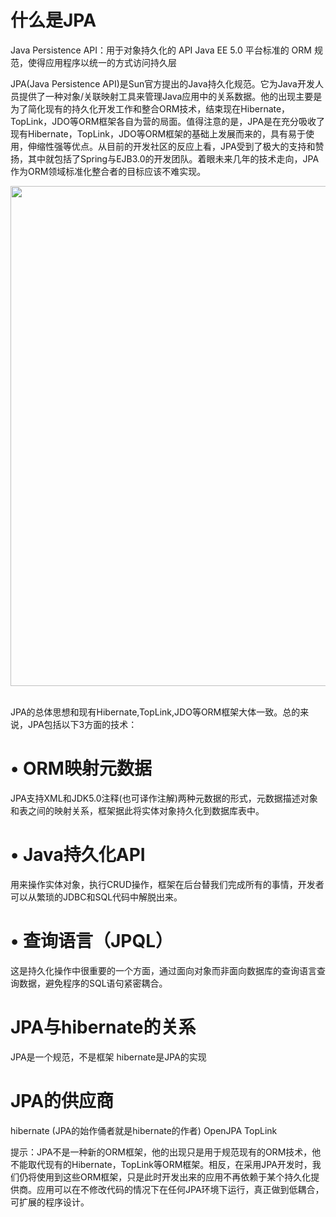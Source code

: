 # 什么是JPA

Java Persistence API：用于对象持久化的 API
Java EE 5.0 平台标准的 ORM 规范，使得应用程序以统一的方式访问持久层

JPA(Java Persistence API)是Sun官方提出的Java持久化规范。它为Java开发人员提供了一种对象/关联映射工具来管理Java应用中的关系数据。他的出现主要是为了简化现有的持久化开发工作和整合ORM技术，结束现在Hibernate，TopLink，JDO等ORM框架各自为营的局面。值得注意的是，JPA是在充分吸收了现有Hibernate，TopLink，JDO等ORM框架的基础上发展而来的，具有易于使用，伸缩性强等优点。从目前的开发社区的反应上看，JPA受到了极大的支持和赞扬，其中就包括了Spring与EJB3.0的开发团队。着眼未来几年的技术走向，JPA作为ORM领域标准化整合者的目标应该不难实现。

<div align="center"> <img src="../../pics/JPA/JAP.png" width="800"/> </div><br>

JPA的总体思想和现有Hibernate,TopLink,JDO等ORM框架大体一致。总的来说，JPA包括以下3方面的技术：

# • ORM映射元数据

JPA支持XML和JDK5.0注释(也可译作注解)两种元数据的形式，元数据描述对象和表之间的映射关系，框架据此将实体对象持久化到数据库表中。

# • Java持久化API

用来操作实体对象，执行CRUD操作，框架在后台替我们完成所有的事情，开发者可以从繁琐的JDBC和SQL代码中解脱出来。

# • 查询语言（JPQL）

这是持久化操作中很重要的一个方面，通过面向对象而非面向数据库的查询语言查询数据，避免程序的SQL语句紧密耦合。

# JPA与hibernate的关系

JPA是一个规范，不是框架
hibernate是JPA的实现

# JPA的供应商

hibernate (JPA的始作俑者就是hibernate的作者)
OpenJPA
TopLink

提示：JPA不是一种新的ORM框架，他的出现只是用于规范现有的ORM技术，他不能取代现有的Hibernate，TopLink等ORM框架。相反，在采用JPA开发时，我们仍将使用到这些ORM框架，只是此时开发出来的应用不再依赖于某个持久化提供商。应用可以在不修改代码的情况下在任何JPA环境下运行，真正做到低耦合，可扩展的程序设计。
